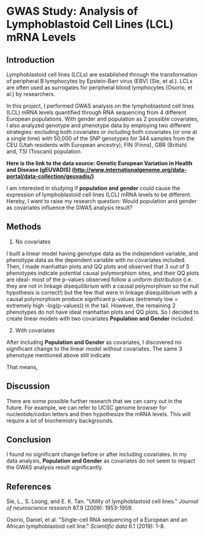 # GWAS Study: Analysis of Lymphoblastoid Cell Lines (LCL) mRNA Levels

## Introduction

Lymphoblastoid cell lines (LCLs) are established through the transformation of peripheral B lymphocytes by Epstein-Barr virus (EBV) (Sie, et al.). LCLs are often used as surrogates for peripheral blood lymphocytes (Osorio, et al.) by researchers.

In this project, I performed GWAS analysis on the lymphoblastoid cell lines (LCL) mRNA levels quantified through RNA sequencing from 4 different European populations. With gender and population as 2 possible covariates, I also analyzed genotype and phenotype data by employing two different strategies: excluding both covariates or including both covariates (or one at a single time) with 50,000 of the SNP genotypes for 344 samples from the CEU (Utah residents with European ancestry), FIN (Finns), GBR (British) and, TSI (Toscani) population.

**Here is the link to the data source: Genetic European Variation in Health and Disease (gEUVADIS) (http://www.internationalgenome.org/data-portal/data-collection/geuvadis/)**

I am interested in studying if **population and gender** could cause the expression of lymphoblastoid cell lines (LCL) mRNA levels to be different. Hereby, I want to raise my research question: Would population and gender as covariates influence the GWAS analysis result?

## Methods

1. No covariates

I built a linear model having genotype data as the independent variable, and phenotype data as the dependent variable with no covariates included. Then, I made manhattan plots and QQ plots and observed that 3 out of 5 phenotypes indicate potential causal polymorphism sites, and their QQ plots are ideal- most of the p-values observed follow a uniform distribution (i.e. they are not in linkage disequilibrium with a causal polymorphism so the null hypothesis is correct!) but the few that were in linkage disequilibrium with a causal polymorphism  produce significant p-values (extremely low = extremely high -log(p-values)) in the tail. However, the remaining 2 phenotypes do not have ideal manhattan plots and QQ plots. So I decided to create linear models with two covariates **Population and Gender** included.

2. With covariates

After including **Population and Gender** as covariates, I discovered no significant change to the linear model without covariates. The same 3 phenotype mentioned above still indicate 

That means, 





## Discussion

There are some possible further research that we can carry out in the future. For example, we can refer to UCSC genome browser for nucleotide/codon letters and then hypothesize the mRNA levels. This will require a lot of biochemistry backgrounds.

## Conclusion

I found no significant change before or after including covariates. In my data analysis, **Population and Gender** as covariates do not seem to impact the GWAS analysis result significantly.

## References

Sie, L., S. Loong, and E. K. Tan. "Utility of lymphoblastoid cell lines." *Journal of neuroscience research* 87.9 (2009): 1953-1959.

Osorio, Daniel, et al. "Single-cell RNA sequencing of a European and an African lymphoblastoid cell line." *Scientific data* 6.1 (2019): 1-8.
